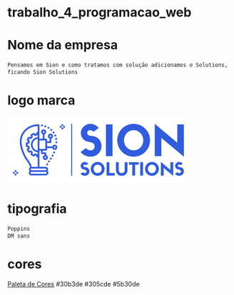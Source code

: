 # trabalho_4_programacao_web

# Nome da empresa
    Pensamos em Sion e como tratamos com solução adicionamos o Solutions, ficando Sion Solutions

# logo marca
![Sion Solutions](/assets/images/logo_marca_final.png "Logo marca")
# tipografia
    Poppins
    DM sans
# cores
[Paleta de Cores](https://coolors.co/30b3de-305cde-5b30de)
    #30b3de
    #305cde
    #5b30de
